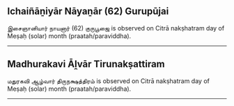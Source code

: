 ## Ichaiñāṉiyār Nāyaṉār (62) Gurupūjai
இசைஞானியார் நாயனார் (62) குருபூஜை is observed on Citrā nakṣhatram day of Meṣaḥ (solar) month (praatah/paraviddha).



---
## Madhurakavi Āḽvār Tirunakṣattiram
மதுரகவி ஆழ்வார் திருநக்ஷத்திரம் is observed on Citrā nakṣhatram day of Meṣaḥ (solar) month (praatah/paraviddha).



---
